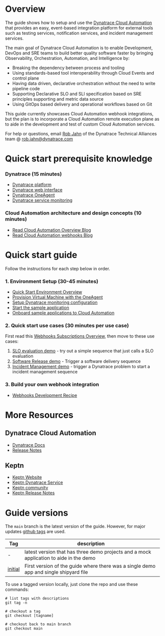 # Overview

The guide shows how to setup and use the [Dynatrace Cloud Automation](https://www.dynatrace.com/platform/cloud-automation/) that provides an easy, event-based integration platform for external tools such as testing services, notification services, and incident management services. 

The main goal of Dynatrace Cloud Automation is to enable Development, DevOps and SRE teams to build better quality software faster by bringing Observability, Orchestration, Automation, and Intelligence by:

* Breaking the dependency between process and tooling
* Using standards-based tool interoperability through Cloud Events and control plane
* Having data driven, declarative orchestration without the need to write pipeline code
* Supporting Declarative SLO and SLI specification based on SRE principles supporting and metric data source
* Using GitOps based delivery and operational workflows based on Git

This guide currently showcases Cloud Automation webhook integrations, but the plan is to incorporate a Cloud Automation remote execution plane as to aide in the development and test of custom Cloud Automation services.

For help or questions, email [Rob Jahn](https://www.linkedin.com/in/robjahn/) of the Dynatrace Technical Alliances team @ rob.jahn@dynatrace.com 

# Quick start prerequisite knowledge

### Dynatrace (15 minutes)

* [Dynatrace platform](https://www.dynatrace.com/support/help/get-started/what-is-dynatrace)
* [Dynatrace web interface](https://www.dynatrace.com/support/help/get-started/navigation)
* [Dynatrace OneAgent](https://www.dynatrace.com/support/help/setup-and-configuration/dynatrace-oneagent)
* [Dynatrace service monitoring](https://www.dynatrace.com/support/help/how-to-use-dynatrace/transactions-and-services)

### Cloud Automation architecture and design concepts (10 minutes)

* [Read Cloud Automation Overview Blog](https://www.dynatrace.com/news/blog/deliver-cloud-native-applications-faster-with-dynatrace-cloud-automation-module/)
* [Read Cloud Automation webhooks Blog](https://www.dynatrace.com/news/blog/dynatrace-enables-tool-agnostic-automation-for-your-application-lifecycle)

# Quick start guide

Follow the instructions for each step below in order.

### 1. Environment Setup (30-45 minutes)

* [Quick Start Environment Overview](01-QUICKSTART.md)
* [Provision Virtual Machine with the OneAgent](02-VM.md)
* [Setup Dynatrace monitoring configuration](03-DTCONFIG.md)
* [Start the sample application](04-APP.md)
* [Onboard sample applications to Cloud Automation](05-ONBOARD.md)

### 2. Quick start use cases (30 minutes per use case)

First read this [Webhooks Subscriptions Overview](10-WEBHOOK.md), then move to these use cases:

1. [SLO evaluation demo](11-SLO.md) - try out a simple sequence that just calls a SLO evaluation
1. [Software Release demo](12-RELEASE.md) - Trigger a software delivery sequence
1. [Incident Management demo](13-INCIDENT.md) - trigger a Dynatrace problem to start a incident management sequence

### 3. Build your own webhook integration

* [Webhooks Development Recipe](20-BUILDWEBHOOK.md)

# More Resources

## Dynatrace Cloud Automation

* [Dynatrace Docs](https://www.dynatrace.com/support/help/how-to-use-dynatrace/cloud-automation)
* [Release Notes](https://www.dynatrace.com/support/help/shortlink/release-notes#cloud-automation)

## Keptn

* [Keptn Website](https://keptn.sh)
* [Keptn Dynatrace Service](https://github.com/keptn-contrib/dynatrace-service)
* [Keptn community](https://keptn.sh/community)
* [Keptn Release Notes](https://github.com/keptn/keptn/releases)

# Guide versions

The `main` branch is the latest version of the guide.  However, for major updates [github tags](https://github.com/dt-alliances/cloud-automation-quickstart/tags) are used.

| Tag | description |
| ----| ------------|
| -   | latest version that has three demo projects and a mock application to aide in the demo |
| [initial](https://github.com/dt-alliances/cloud-automation-quickstart/tree/initial) | First version of the guide where there was a single demo app and single shipyard file |

To use a tagged version locally, just clone the repo and use these commands:

```
# list tags with descriptions
git tag -n

# checkout a tag
git checkout [tagname]

# checkout back to main branch
git checkout main
```